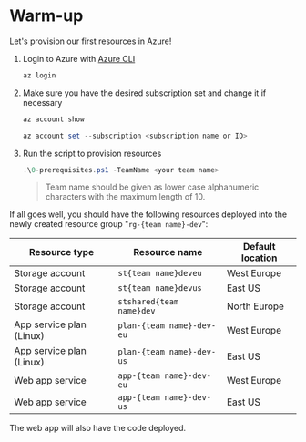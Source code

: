 # Warm-up

Let's provision our first resources in Azure!

1. Login to Azure with [Azure CLI](https://learn.microsoft.com/cli/azure/install-azure-cli)

    ```ps1
    az login
    ```

1. Make sure you have the desired subscription set and change it if necessary

    ```ps1
    az account show
    ```

    ```ps1
    az account set --subscription <subscription name or ID>
    ```

1. Run the script to provision resources

    ```ps1
    .\0-prerequisites.ps1 -TeamName <your team name>
    ```

    > Team name should be given as lower case alphanumeric characters with the maximum length of 10.

If all goes well, you should have the following resources deployed into the newly created resource group "`rg-{team name}-dev`":

| Resource type | Resource name | Default location |
| ------------- | ------------- | ---------------- |
| Storage account | `st{team name}deveu` | West Europe |
| Storage account | `st{team name}devus` | East US |
| Storage account | `stshared{team name}dev` | North Europe |
| App service plan (Linux) | `plan-{team name}-dev-eu` | West Europe |
| App service plan (Linux) | `plan-{team name}-dev-us` | East US |
| Web app service | `app-{team name}-dev-eu` | West Europe |
| Web app service | `app-{team name}-dev-us` | East US |

The web app will also have the code deployed.
